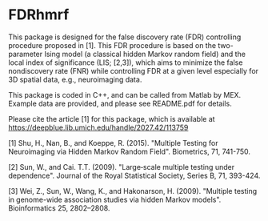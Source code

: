 # FDRhmrf

This package is designed for the false discovery rate (FDR) controlling procedure proposed in [1]. This FDR procedure is based on the two-parameter Ising model (a classical hidden Markov random field) and the local index of significance (LIS; [2,3]), which aims to minimize the false nondiscovery rate (FNR) while controlling FDR at a given level especially for 3D spatial data, e.g., neuroimaging data.

This package is coded in C++, and can be called from Matlab by MEX. Example data are provided, and please see README.pdf for details.

Please cite the article [1] for this package, which is available at https://deepblue.lib.umich.edu/handle/2027.42/113759

[1] Shu, H., Nan, B., and Koeppe, R. (2015). "Multiple Testing for Neuroimaging via Hidden Markov Random Field". Biometrics, 71, 741-750.

[2] Sun, W., and Cai. T.T. (2009). "Large‐scale multiple testing under dependence". Journal of the Royal Statistical Society, Series B, 71, 393-424.

[3] Wei, Z., Sun, W., Wang, K., and Hakonarson, H. (2009). "Multiple testing in genome-wide association studies via hidden
Markov models". Bioinformatics 25, 2802–2808.





